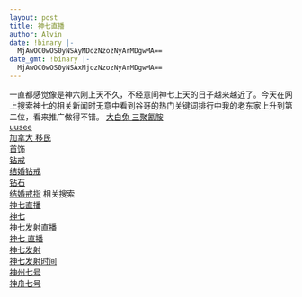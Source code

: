 ```yaml
---
layout: post
title: 神七直播
author: Alvin
date: !binary |-
  MjAwOC0wOS0yNSAyMDozNzozNyArMDgwMA==
date_gmt: !binary |-
  MjAwOC0wOS0yNSAxMjozNzozNyArMDgwMA==
---
```

一直都感觉像是神六刚上天不久，不经意间神七上天的日子越来越近了。今天在网上搜索神七的相关新闻时无意中看到谷哥的热门关键词排行中我的老东家上升到第二位，看来推广做得不错。 
<a href="http://www.google.cn/search?q=%E5%A4%A7%E7%99%BD%E5%85%94+%E4%B8%89%E8%81%9A%E6%B0%B0%E8%83%BA&hl=zh-CN&source=billboard_site&cd=12000001&cad=1&ie=utf8">大白兔 三聚氰胺</a>     
<a href="http://www.google.cn/search?q=uusee&hl=zh-CN&source=billboard_site&cd=12000001&cad=2&ie=utf8">uusee</a>     
<a href="http://www.google.cn/search?q=%E5%8A%A0%E6%8B%BF%E5%A4%A7+%E7%A7%BB%E6%B0%91&hl=zh-CN&source=billboard_site&cd=12000001&cad=3&ie=utf8">加拿大 移民</a>     
<a href="http://www.google.cn/search?q=%E9%A6%96%E9%A5%B0&hl=zh-CN&source=billboard_site&cd=12000001&cad=4&ie=utf8">首饰</a>     
<a href="http://www.google.cn/search?q=%E9%92%BB%E6%88%92&hl=zh-CN&source=billboard_site&cd=12000001&cad=5&ie=utf8">钻戒</a>     
<a href="http://www.google.cn/search?q=%E7%BB%93%E5%A9%9A%E9%92%BB%E6%88%92&hl=zh-CN&source=billboard_site&cd=12000001&cad=6&ie=utf8">结婚钻戒</a>     
<a href="http://www.google.cn/search?q=%E9%92%BB%E7%9F%B3&hl=zh-CN&source=billboard_site&cd=12000001&cad=7&ie=utf8">钻石</a>     
<a href="http://www.google.cn/search?q=%E7%BB%93%E5%A9%9A%E6%88%92%E6%8C%87&hl=zh-CN&source=billboard_site&cd=12000001&cad=8&ie=utf8">结婚戒指</a>
相关搜索    
<a href="http://www.google.cn/search?q=%E7%A5%9E%E4%B8%83%E7%9B%B4%E6%92%AD&hl=zh-CN&source=billboard_site&cd=12000000&cad=1&ie=utf8">神七直播</a>     
<a href="http://www.google.cn/search?q=%E7%A5%9E%E4%B8%83&hl=zh-CN&source=billboard_site&cd=12000000&cad=2&ie=utf8">神七</a>     
<a href="http://www.google.cn/search?q=%E7%A5%9E%E4%B8%83%E5%8F%91%E5%B0%84%E7%9B%B4%E6%92%AD&hl=zh-CN&source=billboard_site&cd=12000000&cad=3&ie=utf8">神七发射直播</a>     
<a href="http://www.google.cn/search?q=%E7%A5%9E%E4%B8%83+%E7%9B%B4%E6%92%AD&hl=zh-CN&source=billboard_site&cd=12000000&cad=4&ie=utf8">神七 直播</a>     
<a href="http://www.google.cn/search?q=%E7%A5%9E%E4%B8%83%E5%8F%91%E5%B0%84&hl=zh-CN&source=billboard_site&cd=12000000&cad=5&ie=utf8">神七发射</a>     
<a href="http://www.google.cn/search?q=%E7%A5%9E%E4%B8%83%E5%8F%91%E5%B0%84%E6%97%B6%E9%97%B4&hl=zh-CN&source=billboard_site&cd=12000000&cad=6&ie=utf8">神七发射时间</a>     
<a href="http://www.google.cn/search?q=%E7%A5%9E%E5%B7%9E%E4%B8%83%E5%8F%B7&hl=zh-CN&source=billboard_site&cd=12000000&cad=7&ie=utf8">神州七号</a>     
<a href="http://www.google.cn/search?q=%E7%A5%9E%E8%88%9F%E4%B8%83%E5%8F%B7&hl=zh-CN&source=billboard_site&cd=12000000&cad=8&ie=utf8">神舟七号</a>
